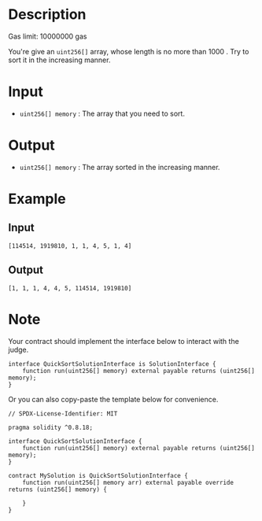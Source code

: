 # Description

Gas limit: 10000000 gas 

You're give an `uint256[]` array, whose length is no more than $1000$ . Try to sort it in the increasing manner.

# Input

*  `uint256[] memory` : The array that you need to sort.

# Output

*  `uint256[] memory` : The array sorted in the increasing manner.

# Example

## Input

```
[114514, 1919810, 1, 1, 4, 5, 1, 4]
```

## Output

```
[1, 1, 1, 4, 4, 5, 114514, 1919810]
```

# Note

Your contract should implement the interface below to interact with the judge.

```solidity
interface QuickSortSolutionInterface is SolutionInterface {
    function run(uint256[] memory) external payable returns (uint256[] memory);
}
```

Or you can also copy-paste the template below for convenience.

```solidity
// SPDX-License-Identifier: MIT

pragma solidity ^0.8.18;

interface QuickSortSolutionInterface {
    function run(uint256[] memory) external payable returns (uint256[] memory);
}

contract MySolution is QuickSortSolutionInterface {
    function run(uint256[] memory arr) external payable override returns (uint256[] memory) {
        
    }
}

```